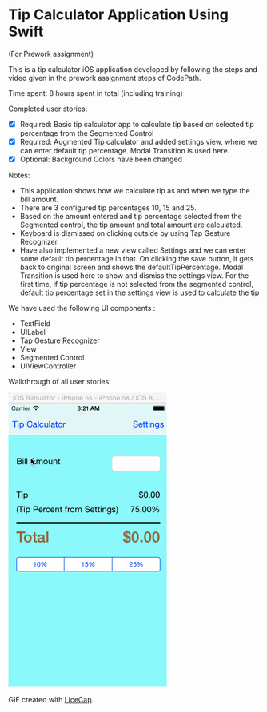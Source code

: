 
# Tip Calculator Application Using Swift

(For Prework assignment)

This is a tip calculator iOS application developed by following the steps and video given in the prework assignment steps of CodePath.

Time spent: 8 hours spent in total (including training)

Completed user stories:

 * [x] Required: Basic tip calculator app to calculate tip based on selected tip percentage from the Segmented Control
 * [x] Required: Augmented Tip calculator and added settings view, where we can enter default tip percentage. Modal Transition is used here. 
 * [x] Optional: Background Colors have been changed
 
Notes:

* This application shows how we calculate tip as and when we type the bill amount.
* There are 3 configured tip percentages 10, 15 and 25.
* Based on the amount entered and tip percentage selected from the Segmented control, the tip amount and total amount are calculated.
* Keyboard is dismissed on clicking outside by using Tap Gesture Recognizer
* Have also implemented a new view called Settings and we can enter some default tip percentage in that. On clicking the save button, it gets back to original screen and shows the defaultTipPercentage. Modal Transition is used here to show and dismiss the settings view. For the first time, if tip percentage is not selected from the segmented control, default tip percentage set in the settings view is used to calculate the tip

We have used the following UI components :

* TextField
* UILabel
* Tap Gesture Recognizer
* View
* Segmented Control
* UIViewController

Walkthrough of all user stories:

![Video Walkthrough](TipsterDemo.gif)

GIF created with [LiceCap](http://www.cockos.com/licecap/).